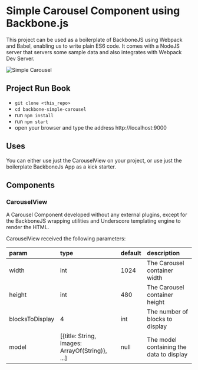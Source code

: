 # Simple Carousel Component using Backbone.js

This project can be used as a boilerplate of BackboneJS using Webpack and Babel, enabling us to write plain ES6 code. 
It comes with a NodeJS server that servers some sample data and also integrates with Webpack Dev Server.

![Simple Carousel](https://github.com/jpinho/backbone-simple-carousel/raw/master/demo.gif)

## Project Run Book

- `git clone <this_repo>`
- `cd backbone-simple-carousel` 
- run `npm install`
- run `npm start`
- open your browser and type the address http://localhost:9000

## Uses

You can either use just the CarouselView on your project, or use just the boilerplate BackboneJs App as a kick starter.

## Components

### CarouselView

A Carousel Component developed without any external plugins, except for the BackboneJS wrapping utilities and Underscore templating engine to render the HTML.

CarouselView received the following parameters:

|param|type|default|description|
|:--|:--|:--|:--|
|width|int|1024|The Carousel container width|
|height|int|480|The Carousel container height|
|blocksToDisplay|4|int|The number of blocks to display|
|model| [{title: String, images: ArrayOf(String)}, ...]|null|The model containing the data to display|
